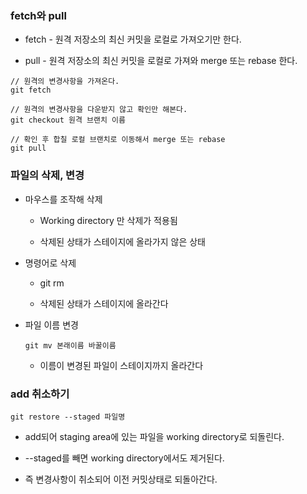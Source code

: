 ### fetch와 pull

* fetch - 원격 저장소의 최신 커밋을 로컬로 가져오기만 한다.

* pull - 원격 저장소의 최신 커밋을 로컬로 가져와 merge 또는 rebase 한다.

```
// 원격의 변경사항을 가져온다.
git fetch

// 원격의 변경사항을 다운받지 않고 확인만 해본다.
git checkout 원격 브랜치 이름

// 확인 후 합칠 로컬 브랜치로 이동해서 merge 또는 rebase
git pull
```

### 파일의 삭제, 변경

* 마우스를 조작해 삭제

  - Working directory 만 삭제가 적용됨
  
  - 삭제된 상태가 스테이지에 올라가지 않은 상태 

* 명령어로 삭제

  - git rm
 
  - 삭제된 상태가 스테이지에 올라간다
 
* 파일 이름 변경

  ```
  git mv 본래이름 바꿀이름
  ```

  - 이름이 변경된 파일이 스테이지까지 올라간다

### add 취소하기

```
git restore --staged 파일명
```
* add되어 staging area에 있는 파일을 working directory로 되돌린다.

* --staged를 빼면 working directory에서도 제거된다. 

* 즉 변경사항이 취소되어 이전 커밋상태로 되돌아간다.
